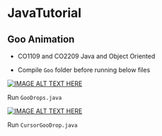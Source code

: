 # JavaTutorial

## Goo Animation

- CO1109 and CO2209 Java and Object Oriented

- Compile `Goo` folder before running below files

[![IMAGE ALT TEXT HERE](https://i.ytimg.com/vi/vuxuykK9-5s/hqdefault.jpg?sqp=-oaymwEXCNACELwBSFryq4qpAwkIARUAAIhCGAE=&rs=AOn4CLCtAhea7SvY7kykeH_Su4DXPxZl9g)](https://www.youtube.com/watch?v=vuxuykK9-5s)

Run `GooDrops.java`

[![IMAGE ALT TEXT HERE](https://i.ytimg.com/vi/_p_qv41EnlA/hqdefault.jpg?sqp=-oaymwEXCNACELwBSFryq4qpAwkIARUAAIhCGAE=&rs=AOn4CLCm-UOE1Ky8uIcBqMiYVjF_J8w1qQ)](https://www.youtube.com/watch?v=_p_qv41EnlA)


Run `CursorGooDrop.java`


